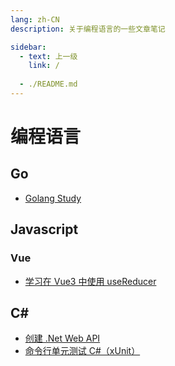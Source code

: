 ```yaml
---
lang: zh-CN
description: 关于编程语言的一些文章笔记

sidebar:
  - text: 上一级
    link: /
  
  - ./README.md
---
```


# 编程语言

## Go

- [Golang Study](./go/golang-study.md)

## Javascript

### Vue

- [学习在 Vue3 中使用 useReducer](./javascript/vue/vue3_use-reducer.md)

## C\#

- [创建 .Net Web API](./c-sharp/create-dotnet-web-api)
- [命令行单元测试 C#（xUnit）](./c-sharp/c-sharp_unit-test_command-line.md)
